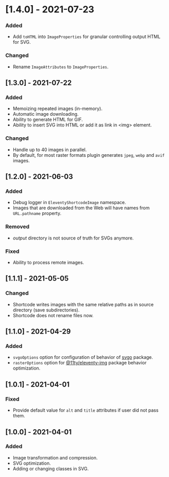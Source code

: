 # [1.4.0] - 2021-07-23

### Added

- Add `toHTML` into `ImageProperties` for granular controlling output HTML for SVG.

### Changed

- Rename `ImageAttributes` to `ImageProperties`.

## [1.3.0] - 2021-07-22

### Added

- Memoizing repeated images (in-memory).
- Automatic image downloading.
- Ability to generate HTML for GIF.
- Ability to insert SVG into HTML or add it as link in \<img> element.

### Changed

- Handle up to 40 images in parallel.
- By default, for most raster formats plugin generates `jpeg`, `webp` and `avif` images.

## [1.2.0] - 2021-06-03

### Added

- Debug logger in `EleventyShortcodeImage` namespace.
- Images that are downloaded from the Web will have names from `URL.pathname` property.

### Removed

- _output_ directory is not source of truth for SVGs anymore.

### Fixed

- Ability to process remote images.

## [1.1.1] - 2021-05-05

### Changed

- Shortcode writes images with the same relative paths as in source directory (save subdirectories).
- Shortcode does not rename files now.

## [1.1.0] - 2021-04-29

### Added

- `svgoOptions` option for configuration of behavior of [svgo](https://github.com/svg/svgo) package.
- `rasterOptions` option for [@11ty/eleventy-img](https://www.11ty.dev/docs/plugins/image/) package behavior optimization.

## [1.0.1] - 2021-04-01

### Fixed

- Provide default value for `alt` and `title` attributes if user did not pass them.

## [1.0.0] - 2021-04-01

### Added

- Image transformation and compression.
- SVG optimization.
- Adding or changing classes in SVG.
